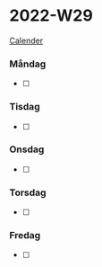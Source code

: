 # 2022-W29
[Calender](https://calendar.google.com/calendar/u/0/r/custom/1/w/2022/07/18)

### Måndag
- [ ] 
### Tisdag
- [ ] 
### Onsdag
- [ ] 
### Torsdag
- [ ] 
### Fredag
- [ ] 

